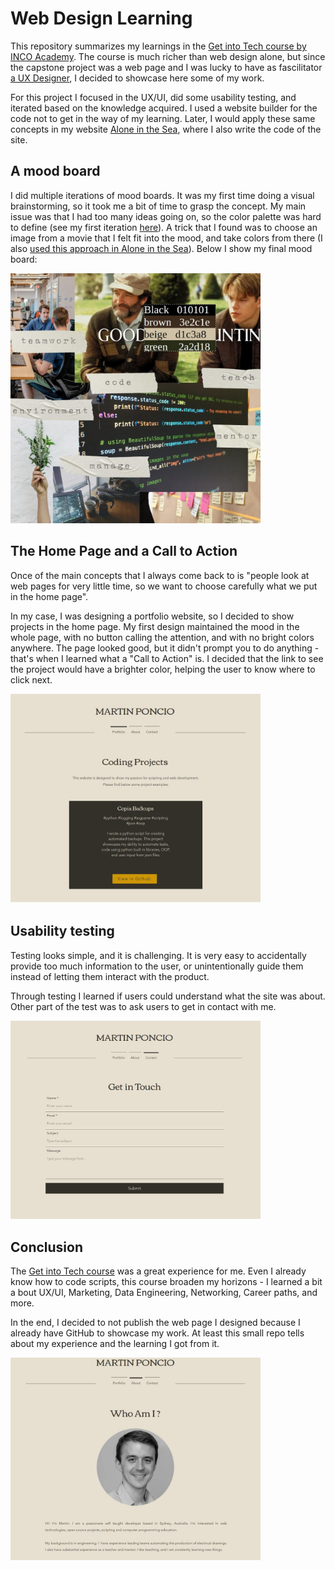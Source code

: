 # Web Design Learning
This repository summarizes my learnings in the [Get into Tech course by INCO Academy](https://www.inco.org.au/get-into-tech). The course is much richer than web design alone, but since the capstone project was a web page and I was lucky to have as fascilitator [a UX Designer](https://www.linkedin.com/in/natalia-bornay/), I decided to showcase here some of my work.

For this project I focused in the UX/UI, did some usability testing, and iterated based on the knowledge acquired. I used a website builder for the code not to get in the way of my learning. Later, I would apply these same concepts in my website [Alone in the Sea](https://aloneinthesea.com/), where I also write the code of the site.

## A mood board
I did multiple iterations of mood boards. It was my first time doing a visual brainstorming, so it took me a bit of time to grasp the concept. My main issue was that I had too many ideas going on, so the color palette was hard to define (see my first iteration [here](./media/mood1.jpeg)). A trick that I found was to choose an image from a movie that I felt fit into the mood, and take colors from there (I also [used this approach in Alone in the Sea](https://aloneinthesea.com/assets/images/2022-12-18-palette.jpg)). Below I show my final mood board:

<img src="./media/mood3.jpeg" width="400" />

## The Home Page and a Call to Action
Once of the main concepts that I always come back to is "people look at web pages for very little time, so we want to choose carefully what we put in the home page". 

In my case, I was designing a portfolio website, so I decided to show projects in the home page. My first design maintained the mood in the whole page, with no button calling the attention, and with no bright colors anywhere. The page looked good, but it didn't prompt you to do anything - that's when I learned what a "Call to Action" is. I decided that the link to see the project would have a brighter color, helping the user to know where to click next. 

<img src="./media/home.jpeg" width="400" />

## Usability testing
Testing looks simple, and it is challenging. It is very easy to accidentally provide too much information to the user, or unintentionally guide them instead of letting them interact with the product.

Through testing I learned if users could understand what the site was about. Other part of the test was to ask users to get in contact with me.

<img src="./media/contact.jpeg" width="400" />

## Conclusion

The [Get into Tech course](https://www.inco.org.au/get-into-tech) was a great experience for me. Even I already know how to code scripts, this course broaden my horizons - I learned a bit a bout UX/UI, Marketing, Data Engineering, Networking, Career paths, and more. 

In the end, I decided to not publish the web page I designed because I already have GitHub to showcase my work. At least this small repo tells about my experience and the learning I got from it.

<img src="./media/about.jpeg" width="400" />
